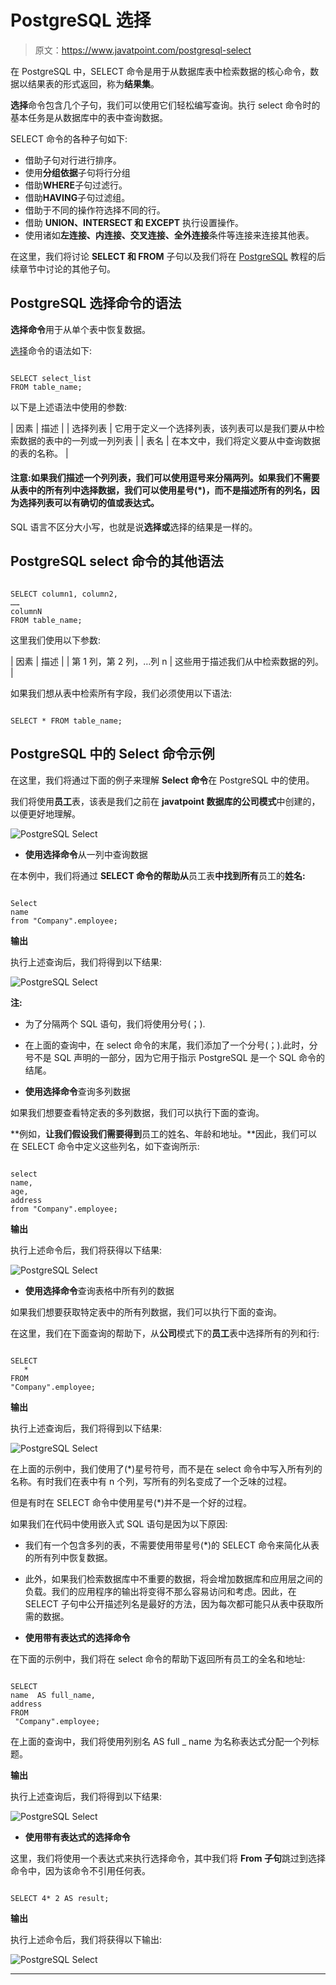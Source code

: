 # PostgreSQL 选择

> 原文：<https://www.javatpoint.com/postgresql-select>

在 PostgreSQL 中，SELECT 命令是用于从数据库表中检索数据的核心命令，数据以结果表的形式返回，称为**结果集**。

**选择**命令包含几个子句，我们可以使用它们轻松编写查询。执行 select 命令时的基本任务是从数据库中的表中查询数据。

SELECT 命令的各种子句如下:

*   借助子句对行进行排序。
*   使用**分组依据**子句将行分组
*   借助**WHERE**子句过滤行。
*   借助**HAVING**子句过滤组。
*   借助于不同的操作符选择不同的行。
*   借助 **UNION、INTERSECT 和 EXCEPT** 执行设置操作。
*   使用诸如**左连接、内连接、交叉连接、全外连接**条件等连接来连接其他表。

在这里，我们将讨论 **SELECT 和 FROM** 子句以及我们将在 [PostgreSQL](https://www.javatpoint.com/postgresql-tutorial) 教程的后续章节中讨论的其他子句。

## PostgreSQL 选择命令的语法

**选择命令**用于从单个表中恢复数据。

[选择](https://www.javatpoint.com/postgresql-select)命令的语法如下:

```

SELECT select_list
FROM table_name;

```

以下是上述语法中使用的参数:

| 因素 | 描述 |
| 选择列表 | 它用于定义一个选择列表，该列表可以是我们要从中检索数据的表中的一列或一列列表 |
| 表名 | 在本文中，我们将定义要从中查询数据的表的名称。 |

#### 注意:如果我们描述一个列列表，我们可以使用逗号来分隔两列。如果我们不需要从表中的所有列中选择数据，我们可以使用星号(*)，而不是描述所有的列名，因为选择列表可以有确切的值或表达式。

SQL 语言不区分大小写，也就是说**选择或**选择的结果是一样的。

## PostgreSQL select 命令的其他语法

```

SELECT column1, column2,
……
columnN 
FROM table_name;  

```

这里我们使用以下参数:

| 因素 | 描述 |
| 第 1 列，第 2 列，…列 n | 这些用于描述我们从中检索数据的列。 |

如果我们想从表中检索所有字段，我们必须使用以下语法:

```

SELECT * FROM table_name;  

```

## PostgreSQL 中的 Select 命令示例

在这里，我们将通过下面的例子来理解 **Select 命令**在 PostgreSQL 中的使用。

我们将使用**员工**表，该表是我们之前在 **javatpoint 数据库的公司模式**中创建的，以便更好地理解。

![PostgreSQL Select](img/c51b4d441217901d519f9c456a6ae534.png)

*   **使用选择命令**从一列中查询数据

在本例中，我们将通过 **SELECT 命令的帮助从**员工表**中找到所有**员工的**姓名:**

```

Select 
name 
from "Company".employee;

```

**输出**

执行上述查询后，我们将得到以下结果:

![PostgreSQL Select](img/dfdd0ecb2889751df4df5cd00978d214.png)

**注:**

*   为了分隔两个 SQL 语句，我们将使用分号(；).
*   在上面的查询中，在 select 命令的末尾，我们添加了一个分号(；).此时，分号不是 SQL 声明的一部分，因为它用于指示 PostgreSQL 是一个 SQL 命令的结尾。

*   **使用选择命令**查询多列数据

如果我们想要查看特定表的多列数据，我们可以执行下面的查询。

**例如，**让我们假设我们需要得到**员工的姓名、年龄和地址。**因此，我们可以在 SELECT 命令中定义这些列名，如下查询所示:

```

select 
name, 
age, 
address 
from "Company".employee;

```

**输出**

执行上述命令后，我们将获得以下结果:

![PostgreSQL Select](img/90375d1150d51255fe45a643401e2b9c.png)

*   **使用选择命令**查询表格中所有列的数据

如果我们想要获取特定表中的所有列数据，我们可以执行下面的查询。

在这里，我们在下面查询的帮助下，从**公司**模式下的**员工**表中选择所有的列和行:

```

SELECT
   *
FROM
"Company".employee;

```

**输出**

执行上述查询后，我们将得到以下结果:

![PostgreSQL Select](img/05c0703e82739706f486d1561f62b45f.png)

在上面的示例中，我们使用了(*)星号符号，而不是在 select 命令中写入所有列的名称。有时我们在表中有 n 个列，写所有的列名变成了一个乏味的过程。

但是有时在 SELECT 命令中使用星号(*)并不是一个好的过程。

如果我们在代码中使用嵌入式 SQL 语句是因为以下原因:

*   我们有一个包含多列的表，不需要使用带星号(*)的 SELECT 命令来简化从表的所有列中恢复数据。
*   此外，如果我们检索数据库中不重要的数据，将会增加数据库和应用层之间的负载。我们的应用程序的输出将变得不那么容易访问和考虑。因此，在 SELECT 子句中公开描述列名是最好的方法，因为每次都可能只从表中获取所需的数据。

*   **使用带有表达式的选择命令**

在下面的示例中，我们将在 select 命令的帮助下返回所有员工的全名和地址:

```

SELECT 
name  AS full_name,
address
FROM 
 "Company".employee;

```

在上面的查询中，我们将使用列别名 AS full _ name 为名称表达式分配一个列标题。

**输出**

执行上述查询后，我们将得到以下结果:

![PostgreSQL Select](img/1c2bbe784afb1cbb73dfd28ec97533bd.png)

*   **使用带有表达式的选择命令**

这里，我们将使用一个表达式来执行选择命令，其中我们将 **From 子句**跳过到选择命令中，因为该命令不引用任何表。

```

SELECT 4* 2 AS result;

```

**输出**

执行上述命令后，我们将获得以下输出:

![PostgreSQL Select](img/533322110ac3108b62a8b2772abd52fd.png)

* * *